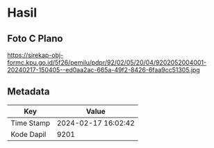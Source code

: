 # Hasil

## Foto C Plano

https://sirekap-obj-formc.kpu.go.id/5f26/pemilu/pdpr/92/02/05/20/04/9202052004001-20240217-150405--ed0aa2ac-665a-49f2-8426-6faa9cc51305.jpg


## Metadata

| Key        | Value               |
| ---------- | ------------------- |
| Time Stamp | 2024-02-17 16:02:42 |
| Kode Dapil | 9201                |



